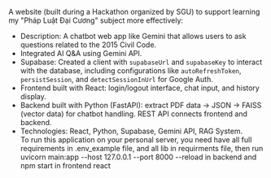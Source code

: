 A website (built during a Hackathon organized by SGU) to support learning my "Pháp Luật Đại Cương" subject more effectively: 

   - Description: A chatbot web app like Gemini that allows users to ask questions related to the 2015 Civil Code.  
   - Integrated AI Q&A using Gemini API.  
   - Supabase: Created a client with `supabaseUrl` and `supabaseKey` to interact with the database, including configurations like `autoRefreshToken`, `persistSession`, and `detectSessionInUrl` for Google Auth.  
   - Frontend built with React: login/logout interface, chat input, and history display.  
   - Backend built with Python (FastAPI): extract PDF data → JSON → FAISS (vector data) for chatbot handling. REST API connects frontend and backend.  
   - Technologies: React, Python, Supabase, Gemini API, RAG System.  
To run this application on your personal server, you need have all full requirements in .env_example file, and all lib in requirments file, then run uvicorn main:app --host 127.0.0.1 --port 8000 --reload in backend
and npm start in frontend react

